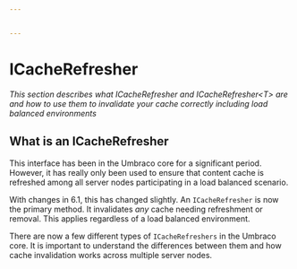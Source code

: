 ```yaml
---


---
```


# ICacheRefresher

_This section describes what ICacheRefresher and ICacheRefresher&lt;T&gt; are and how to use them to invalidate your cache correctly including load balanced environments_

## What is an ICacheRefresher

This interface has been in the Umbraco core for a significant period. However, it has really only been used to ensure that content cache is refreshed among all server nodes participating in a load balanced scenario.

With changes in 6.1, this has changed slightly. An `ICacheRefresher` is now the primary method. It invalidates *any* cache needing refreshment or removal. This applies regardless of a load balanced environment.

There are now a few different types of `ICacheRefreshers` in the Umbraco core. It is important to understand the differences between them and how cache invalidation works across multiple server nodes.